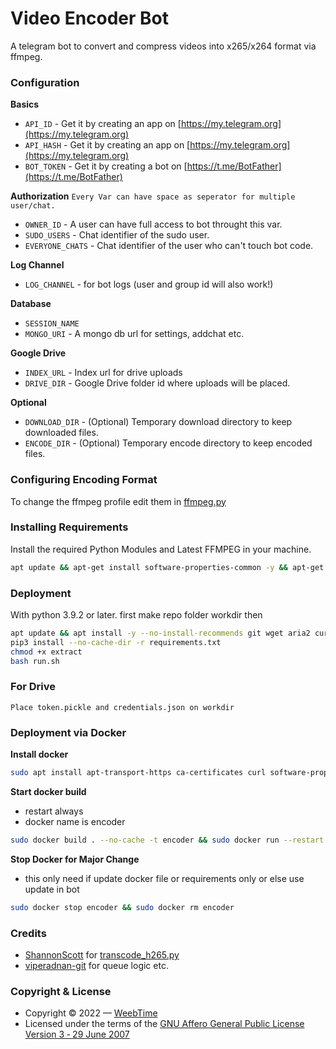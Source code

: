 # Video Encoder Bot
A telegram bot to convert and compress videos into x265/x264 format via ffmpeg.

### Configuration

**Basics**
- `API_ID` - Get it by creating an app on [https://my.telegram.org](https://my.telegram.org)
- `API_HASH` - Get it by creating an app on [https://my.telegram.org](https://my.telegram.org)
- `BOT_TOKEN` - Get it by creating a bot on [https://t.me/BotFather](https://t.me/BotFather)

**Authorization**
`Every Var can have space as seperator for multiple user/chat.`
- `OWNER_ID` - A user can have full access to bot throught this var.
- `SUDO_USERS` - Chat identifier of the sudo user.
- `EVERYONE_CHATS` - Chat identifier of the user who can't touch bot code.

**Log Channel**
- `LOG_CHANNEL` - for bot logs (user and group id will also work!)

**Database**
- `SESSION_NAME`
- `MONGO_URI` - A mongo db url for settings, addchat etc.

**Google Drive**
- `INDEX_URL` - Index url for drive uploads
- `DRIVE_DIR` - Google Drive folder id where uploads will be placed.

**Optional**
- `DOWNLOAD_DIR` - (Optional) Temporary download directory to keep downloaded files.
- `ENCODE_DIR` - (Optional) Temporary encode directory to keep encoded files.

### Configuring Encoding Format
To change the ffmpeg profile edit them in [ffmpeg.py](/VideoEncoder/utils/ffmpeg.py)

### Installing Requirements
Install the required Python Modules and Latest FFMPEG in your machine.
```sh
apt update && apt-get install software-properties-common -y && apt-get update && add-apt-repository -y ppa:savoury1/ffmpeg4 && apt-get install -y ffmpeg && add-apt-repository -y ppa:savoury1/ffmpeg5 && apt-get install -y ffmpeg && pip3 install -r requirements.txt
```

### Deployment
With python 3.9.2 or later.
first make repo folder workdir then
```sh
apt update && apt install -y --no-install-recommends git wget aria2 curl busybox python3 python3-pip p7zip-full p7zip-rar unzip mkvtoolnix ffmpeg
pip3 install --no-cache-dir -r requirements.txt
chmod +x extract
bash run.sh
```

### For Drive
`Place token.pickle and credentials.json on workdir`

### Deployment via Docker
**Install docker**
```sh
sudo apt install apt-transport-https ca-certificates curl software-properties-common -y && curl -fsSL https://download.docker.com/linux/ubuntu/gpg | sudo apt-key add - && sudo add-apt-repository "deb [arch=amd64] https://download.docker.com/linux/ubuntu bionic nightly" && apt-cache policy docker-ce && sudo apt install docker-ce -y
```
**Start docker build**
- restart always
- docker name is encoder
```sh
sudo docker build . --no-cache -t encoder && sudo docker run --restart always --name encoder encoder
```

**Stop Docker for Major Change**
- this only need if update docker file or requirements only or else use update in bot
```sh
sudo docker stop encoder && sudo docker rm encoder
```

### Credits
- [ShannonScott](https://gist.github.com/ShannonScott) for [transcode_h265.py](https://gist.github.com/ShannonScott/6d807fc59bfa0356eee64fad66f9d9a8)
- [viperadnan-git](https://github.com/viperadnan-git/video-encoder-bot) for queue logic etc.

### Copyright & License
- Copyright &copy; 2022 &mdash; [WeebTime](https://github.com/WeebTime)
- Licensed under the terms of the [GNU Affero General Public License Version 3 &dash; 29 June 2007](./LICENSE)